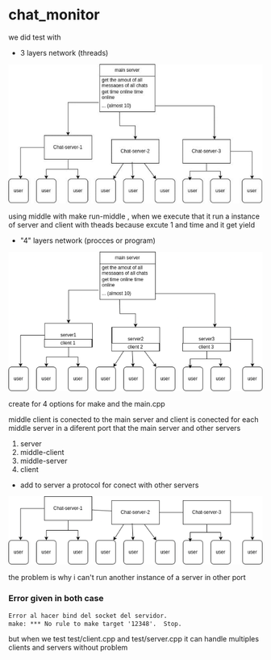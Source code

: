 # chat_monitor


we did test with 

-  3 layers network (threads)

![](https://raw.githubusercontent.com/jero98772/chat_monitor/main/pictures/1.jpeg)

using middle with make run-middle , when we execute that it run a instance of server and client with theads because excute 1 and time and it get yield

-  "4" layers network (procces or program)

![](https://raw.githubusercontent.com/jero98772/chat_monitor/main/pictures/3.png)

create for 4 options for make and the main.cpp 


middle client is conected to the main server and client is conected for each middle server in a diferent port that the main server and other servers

1. server
2. middle-client
3. middle-server
4. client

- add to server a protocol for conect with other servers 

![](https://raw.githubusercontent.com/jero98772/chat_monitor/main/pictures/2.png)

the problem is why i can't run another instance of a server in other port


### Error given in both case

	Error al hacer bind del socket del servidor.
	make: *** No rule to make target '12348'.  Stop.


but when we test test/client.cpp and test/server.cpp  it can handle multiples clients and servers without problem